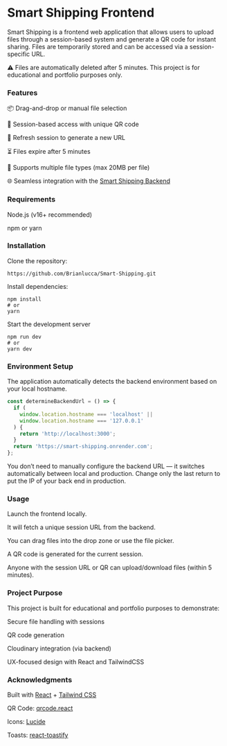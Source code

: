 # Smart Shipping Frontend
Smart Shipping is a frontend web application that allows users to upload files through a session-based system and generate a QR code for instant sharing. Files are temporarily stored and can be accessed via a session-specific URL.

⚠️ Files are automatically deleted after 5 minutes. This project is for educational and portfolio purposes only.

### Features
📦 Drag-and-drop or manual file selection

🔐 Session-based access with unique QR code

🔁 Refresh session to generate a new URL

⏳ Files expire after 5 minutes

📁 Supports multiple file types (max 20MB per file)

🌐 Seamless integration with the <a href="https://github.com/Brianlucca/Smart-Shipping-BackEnd">Smart Shipping Backend</a>

### Requirements
Node.js (v16+ recommended)

npm or yarn

### Installation

Clone the repository:
```
https://github.com/Brianlucca/Smart-Shipping.git
````
Install dependencies:
```
npm install
# or
yarn
````
Start the development server
```
npm run dev
# or
yarn dev
````
### Environment Setup
The application automatically detects the backend environment based on your local hostname.

``` js
const determineBackendUrl = () => {
  if (
    window.location.hostname === 'localhost' ||
    window.location.hostname === '127.0.0.1'
  ) {
    return 'http://localhost:3000';
  }
  return 'https://smart-shipping.onrender.com';
};
````
You don’t need to manually configure the backend URL — it switches automatically between local and production.
Change only the last return to put the IP of your back end in production.


### Usage

Launch the frontend locally.

It will fetch a unique session URL from the backend.

You can drag files into the drop zone or use the file picker.

A QR code is generated for the current session.

Anyone with the session URL or QR can upload/download files (within 5 minutes).

### Project Purpose

This project is built for educational and portfolio purposes to demonstrate:

Secure file handling with sessions

QR code generation

Cloudinary integration (via backend)

UX-focused design with React and TailwindCSS

### Acknowledgments

Built with <a href="https://react.dev/"> React</a> + <a href="https://v3.tailwindcss.com/">Tailwind CSS</a>

QR Code: <a href="https://www.npmjs.com/package/qrcode.react">qrcode.react</a>

Icons: <a href="https://lucide.dev/">Lucide</a>

Toasts: <a href="https://www.npmjs.com/package/react-toastify">react-toastify</a>